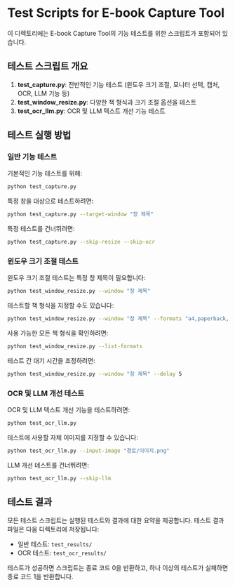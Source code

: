# Test Scripts for E-book Capture Tool

이 디렉토리에는 E-book Capture Tool의 기능 테스트를 위한 스크립트가 포함되어 있습니다.

## 테스트 스크립트 개요

1. **test_capture.py**: 전반적인 기능 테스트 (윈도우 크기 조절, 모니터 선택, 캡처, OCR, LLM 기능 등)
2. **test_window_resize.py**: 다양한 책 형식과 크기 조절 옵션을 테스트
3. **test_ocr_llm.py**: OCR 및 LLM 텍스트 개선 기능 테스트

## 테스트 실행 방법

### 일반 기능 테스트

기본적인 기능 테스트를 위해:

```bash
python test_capture.py
```

특정 창을 대상으로 테스트하려면:

```bash
python test_capture.py --target-window "창 제목"
```

특정 테스트를 건너뛰려면:

```bash
python test_capture.py --skip-resize --skip-ocr
```

### 윈도우 크기 조절 테스트

윈도우 크기 조절 테스트는 특정 창 제목이 필요합니다:

```bash
python test_window_resize.py --window "창 제목"
```

테스트할 책 형식을 지정할 수도 있습니다:

```bash
python test_window_resize.py --window "창 제목" --formats "a4,paperback,kindle"
```

사용 가능한 모든 책 형식을 확인하려면:

```bash
python test_window_resize.py --list-formats
```

테스트 간 대기 시간을 조정하려면:

```bash
python test_window_resize.py --window "창 제목" --delay 5
```

### OCR 및 LLM 개선 테스트

OCR 및 LLM 텍스트 개선 기능을 테스트하려면:

```bash
python test_ocr_llm.py
```

테스트에 사용할 자체 이미지를 지정할 수 있습니다:

```bash
python test_ocr_llm.py --input-image "경로/이미지.png"
```

LLM 개선 테스트를 건너뛰려면:

```bash
python test_ocr_llm.py --skip-llm
```

## 테스트 결과

모든 테스트 스크립트는 실행된 테스트와 결과에 대한 요약을 제공합니다. 테스트 결과 파일은 다음 디렉토리에 저장됩니다:

- 일반 테스트: `test_results/`
- OCR 테스트: `test_ocr_results/`

테스트가 성공하면 스크립트는 종료 코드 0을 반환하고, 하나 이상의 테스트가 실패하면 종료 코드 1을 반환합니다. 